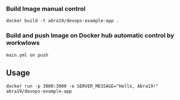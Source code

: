 ### Build Image manual control
```
docker build -t abra19/devops-example-app .
```

### Build and push Image on Docker hub automatic control by workwlows
```main.yml on push```

## Usage

```
docker run -p 3000:3000 -e SERVER_MESSAGE="Hello, Abra19!"  abra19/devops-example-app
 ```
